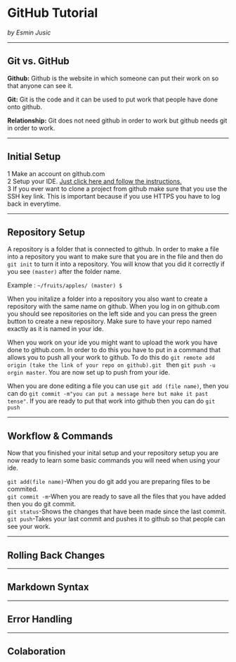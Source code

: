 # GitHub Tutorial

_by Esmin Jusic_  

---
## Git vs. GitHub
**Github:** Github is the website in which someone can put their work on so that anyone can see it.

**Git:** Git is the code and it can be used to put work that people have done onto github.

**Relationship:** Git does not need github in order to work but github needs git in order to work.  


---
## Initial Setup
1 Make an account on github.com   
2 Setup your IDE. [Just click here and follow the instructions.](https://github.com/hstatsep/ide50/blob/master/README.md)  
3 If you ever want to clone a project from github make sure that you use the SSH key link. This is important because if you use HTTPS you have to log back in everytime. 

---
## Repository Setup
A repository is a folder that is connected to github. In order to make a file into a repository you want to make sure that you are in the file and then do `git init` to turn it into a repository. You will know that you did it correctly if you see `(master)` after the folder name. 

Example : `~/fruits/apples/ (master) $`

When you initalize a folder into a repository you also want to create a repository with the same name on github. When you log in on github.com you should see repositories on the left side and you can press the green button to create a new repository. Make sure to have your repo named exactly as it is named in your ide. 

When you work on your ide you might want to upload the work you have done to github.com. In order to do this you have to put in a command that allows you to push all your work to github. To do this do `git remote add origin (take the link of your repo on github).git ` then `git push -u orgin master`. You are now set up to push from your ide. 

When you are done editing a file you can use `git add (file name)`, then you can do `git commit -m"you can put a message here but make it past tense"`. If you are ready to put that work into github then you can do `git push` 

---
## Workflow & Commands
Now that you finished your inital setup and your repository setup you are now ready to learn some basic commands you will need when using your ide. 

`git add(file name)`-When you do git add you are preparing files to be commited.   
`git commit -m`-When you are ready to save all the files that you have added then you do git commit.  
`git status`-Shows the changes that have been made since the last commit.   
`git push`-Takes your last commit and pushes it to github so that people can see your work.  


---
## Rolling Back Changes



---
## Markdown Syntax 



---
## Error Handling 



---
## Colaboration 



